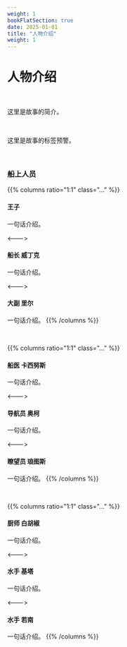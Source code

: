 ```yaml
---
weight: 1
bookFlatSection: true
date: 2025-01-01
title: "人物介绍"
weight: 1
---
```


# 人物介绍

<br/>

这里是故事的简介。

<br/>

这里是故事的标签预警。

<br/>

### 船上人员

{{% columns ratio="1:1" class="..." %}}  <!-- begin columns block -->

#### 王子
一句话介绍。

<---> <!-- magic separator, between columns -->

#### 船长 威丁克
一句话介绍。

<---> <!-- magic separator, between columns -->

#### 大副 里尔
一句话介绍。
{{% /columns %}}

<br/>

{{% columns ratio="1:1" class="..." %}}  <!-- begin columns block -->

#### 船医 卡西努斯
一句话介绍。

<---> <!-- magic separator, between columns -->

#### 导航员 奥柯
一句话介绍。

<---> <!-- magic separator, between columns -->

#### 瞭望员 琅图斯
一句话介绍。
{{% /columns %}}

<br/>

{{% columns ratio="1:1" class="..." %}}  <!-- begin columns block -->

#### 厨师 白胡椒
一句话介绍。

<---> <!-- magic separator, between columns -->

#### 水手 基塔
一句话介绍。

<---> <!-- magic separator, between columns -->

#### 水手 若南
一句话介绍。
{{% /columns %}}
